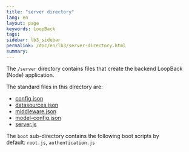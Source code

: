 ```yaml
---
title: "server directory"
lang: en
layout: page
keywords: LoopBack
tags:
sidebar: lb3_sidebar
permalink: /doc/en/lb3/server-directory.html
summary:
---
```


The `/server` directory contains files that create the backend LoopBack (Node) application.

The standard files in this directory are:

* [config.json](config.json.html)
* [datasources.json](datasources.json.html)
* [middleware.json](middleware.json.html)
* [model-config.json](model-config.json.html)
* [server.js](server.js.html)

The `boot` sub-directory contains the following boot scripts by default: `root.js`, `authentication.js`
